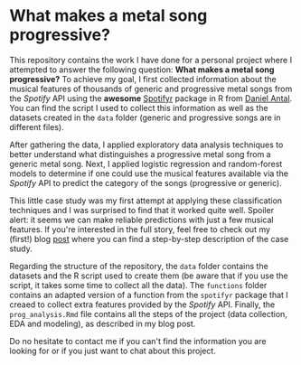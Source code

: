 # What makes a metal song progressive?

This repository contains the work I have done for a personal project where I attempted to answer the following question: **What makes a metal song progressive?** To achieve my goal, I first collected information about the musical features of thousands of generic and progressive metal songs from the *Spotify* API using the **awesome** [Spotifyr](https://github.com/charlie86/spotifyr) package in R from [Daniel Antal](https://github.com/antaldaniel). You can find the script I used to collect this information as well as the datasets created in the `data` folder (generic and progressive songs are in different files).

After gathering the data, I applied exploratory data analysis techniques to better understand what distinguishes a progressive metal song from a generic metal song. Next, I applied logistic regression and random-forest models to determine if one could use the musical features available via the *Spotify* API to predict the category of the songs (progressive or generic).

This little case study was my first attempt at applying these classification techniques and I was surprised to find that it worked quite well. Spoiler alert: it seems we can make reliable predictions with just a few musical features. If you're interested in the full story, feel free to check out my (first!) blog [post](https://gorinsimon.github.io/posts/2022/03/prog-metal-spotify) where you can find a step-by-step description of the case study.

Regarding the structure of the repository, the `data` folder contains the datasets and the R script used to create them (be aware that if you use the script, it takes some time to collect all the data). The `functions` folder contains an adapted version of a function from the `spotifyr` package that I creaed to collect extra features provided by the *Spotify* API. Finally, the `prog_analysis.Rmd` file contains all the steps of the project (data collection, EDA and modeling), as described in my blog post.

Do no hesitate to contact me if you can't find the information you are looking for or if you just want to chat about this project.